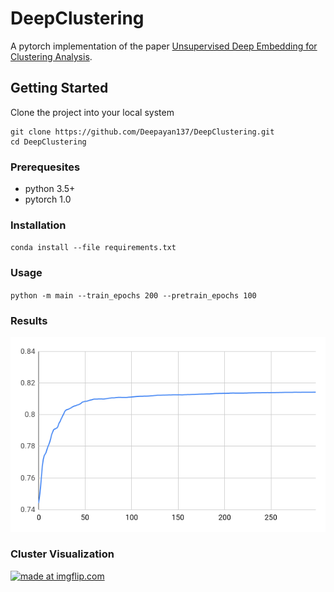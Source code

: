 # DeepClustering

A pytorch implementation of the paper [Unsupervised Deep Embedding for Clustering Analysis](https://arxiv.org/pdf/1511.06335.pdf).

## Getting Started

Clone the project into your local system  

```
git clone https://github.com/Deepayan137/DeepClustering.git
cd DeepClustering

```
### Prerequesites

* python 3.5+
* pytorch 1.0

### Installation

`conda install --file requirements.txt`


### Usage

`python -m main --train_epochs 200 --pretrain_epochs 100`

### Results

<!-- <img src="http://preon.iiit.ac.in/~deepayan_das/sitecontent/output/images/chart.png" width="700" height="400" alt="Stats" /> -->
![Results](Images/chart.png)

### Cluster Visualization

<a href="https://imgflip.com/gif/2zpd5i"><img src="https://i.imgflip.com/2zpd5i.gif" title="made at imgflip.com"/></a>
